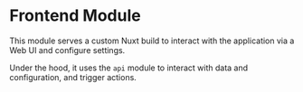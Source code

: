 # Frontend Module


This module serves a custom Nuxt build to interact with the application via a Web UI and configure settings.

Under the hood, it uses the `api` module to interact with data and configuration, and trigger actions.
